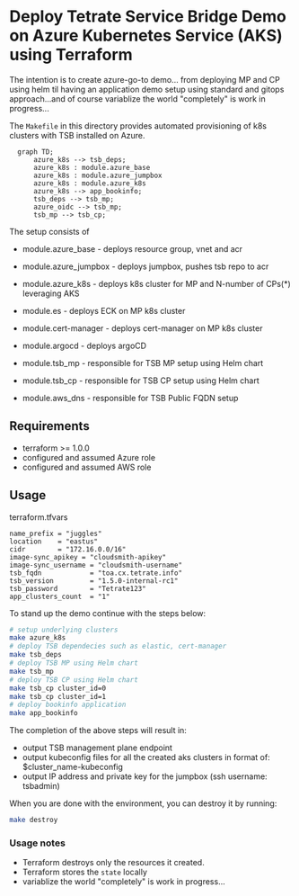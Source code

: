 # Deploy Tetrate Service Bridge Demo on Azure Kubernetes Service (AKS) using Terraform

The intention is to create azure-go-to demo... from deploying MP and CP using helm til having an application demo setup using standard and gitops approach...and of course variablize the world "completely" is work in progress...

The `Makefile` in this directory provides automated provisioning of k8s clusters with TSB installed on Azure. 

```mermaid
  graph TD;
      azure_k8s --> tsb_deps;
      azure_k8s : module.azure_base
      azure_k8s : module.azure_jumpbox
      azure_k8s : module.azure_k8s
      azure_k8s --> app_bookinfo;
      tsb_deps --> tsb_mp;
      azure_oidc --> tsb_mp;
      tsb_mp --> tsb_cp;
```
The setup consists of

* module.azure_base     - deploys resource group, vnet and acr
* module.azure_jumpbox  - deploys jumpbox, pushes tsb repo to acr
* module.azure_k8s      - deploys k8s cluster for MP and N-number of CPs(*) leveraging AKS

* module.es             - deploys ECK on MP k8s cluster
* module.cert-manager   - deploys cert-manager on MP k8s cluster
* module.argocd         - deploys argoCD

* module.tsb_mp         - responsible for TSB MP setup using Helm chart
* module.tsb_cp         - responsible for TSB CP setup using Helm chart
* module.aws_dns        - responsible for TSB Public FQDN setup

## Requirements

- terraform >= 1.0.0
- configured and assumed Azure role
- configured and assumed AWS role
## Usage

terraform.tfvars

```
name_prefix = "juggles"
location    = "eastus"
cidr        = "172.16.0.0/16"
image-sync_apikey = "cloudsmith-apikey"
image-sync_username = "cloudsmith-username"
tsb_fqdn            = "toa.cx.tetrate.info"
tsb_version         = "1.5.0-internal-rc1"
tsb_password        = "Tetrate123"
app_clusters_count  = "1"
```

To stand up the demo continue with the steps below:
```bash
# setup underlying clusters
make azure_k8s
# deploy TSB dependecies such as elastic, cert-manager
make tsb_deps
# deploy TSB MP using Helm chart
make tsb_mp
# deploy TSB CP using Helm chart
make tsb_cp cluster_id=0
make tsb_cp cluster_id=1
# deploy bookinfo application
make app_bookinfo
```

The completion of the above steps will result in:
- output TSB management plane endpoint
- output kubeconfig files for all the created aks clusters in format of: $cluster_name-kubeconfig
- output IP address and private key for the jumpbox (ssh username: tsbadmin)

When you are done with the environment, you can destroy it by running:

```bash
make destroy
```

### Usage notes
- Terraform destroys only the resources it created.
- Terraform stores the `state` locally
- variablize the world "completely" is work in progress...
